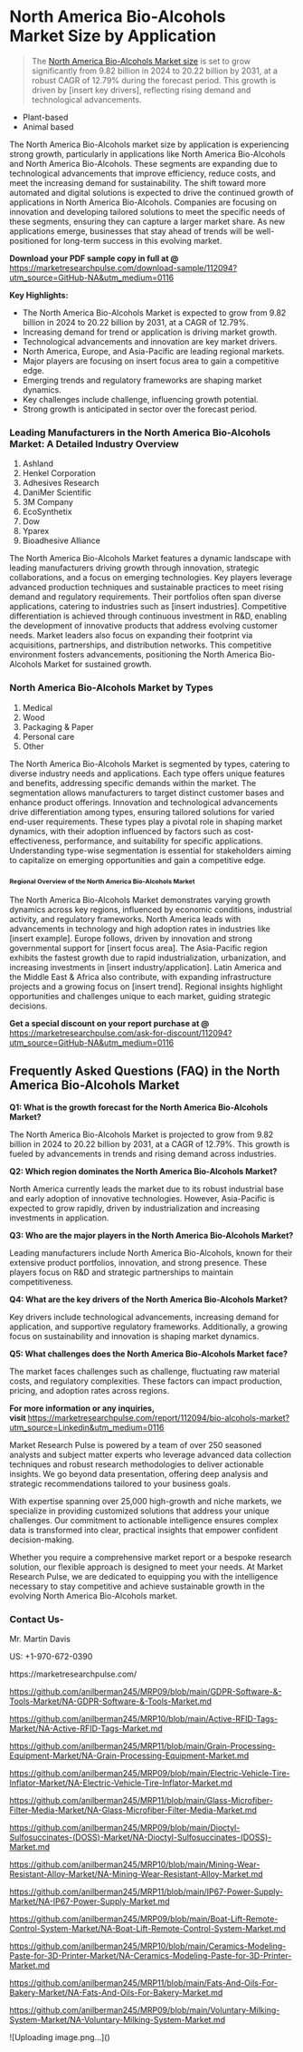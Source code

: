<h1>North America Bio-Alcohols Market&nbsp;Size by Application</h1><blockquote><p>The <a href="https://marketresearchpulse.com/download-sample/112094?utm_source=GitHub-NA&amp;utm_medium=0116">North America Bio-Alcohols Market size</a> is set to grow significantly from 9.82 billion in 2024 to 20.22 billion by 2031, at a robust CAGR of 12.79% during the forecast period. This growth is driven by [insert key drivers], reflecting rising demand and technological advancements.</p></blockquote><ul><li>Plant-based <li> Animal based</li></ul><p>The North America Bio-Alcohols market size by application is experiencing strong growth, particularly in applications like North America Bio-Alcohols and North America Bio-Alcohols. These segments are expanding due to technological advancements that improve efficiency, reduce costs, and meet the increasing demand for sustainability. The shift toward more automated and digital solutions is expected to drive the continued growth of applications in North America Bio-Alcohols. Companies are focusing on innovation and developing tailored solutions to meet the specific needs of these segments, ensuring they can capture a larger market share. As new applications emerge, businesses that stay ahead of trends will be well-positioned for long-term success in this evolving market.</p><p><strong>Download your PDF sample copy in full at @ </strong><a href="https://marketresearchpulse.com/download-sample/112094?utm_source=GitHub-NA&amp;utm_medium=0116">https://marketresearchpulse.com/download-sample/112094?utm_source=GitHub-NA&amp;utm_medium=0116</a></p><p><strong>Key Highlights: </strong></p><ul><li>The North America Bio-Alcohols Market is expected to grow from 9.82 billion in 2024 to 20.22 billion by 2031, at a CAGR of 12.79%.</li><li>Increasing demand for trend or application is driving market growth.</li><li>Technological advancements and innovation are key market drivers.</li><li>North America, Europe, and Asia-Pacific are leading regional markets.</li><li>Major players are focusing on insert focus area to gain a competitive edge.</li><li>Emerging trends and regulatory frameworks are shaping market dynamics.</li><li>Key challenges include challenge, influencing growth potential.</li><li>Strong growth is anticipated in sector over the forecast period.</li></ul><h3>Leading Manufacturers in the North America Bio-Alcohols Market: A Detailed Industry Overview</h3><ol><li>Ashland</li><li>Henkel Corporation</li><li>Adhesives Research</li><li>DaniMer Scientific</li><li>3M Company</li><li>EcoSynthetix</li><li>Dow</li><li>Yparex</li><li>Bioadhesive Alliance</li></ol><div class="flex max-w-full flex-col flex-grow"><div class="min-h-8 text-message flex w-full flex-col items-end gap-2 whitespace-normal break-words [.text-message+&amp;]:mt-5" dir="auto" data-message-author-role="assistant" data-message-id="fd8432e4-4910-450d-b182-61b7bfb0a01f" data-message-model-slug="gpt-4o"><div class="flex w-full flex-col gap-1 empty:hidden first:pt-[3px]"><div class="markdown prose w-full break-words dark:prose-invert light"><p>The North America Bio-Alcohols Market features a dynamic landscape with leading manufacturers driving growth through innovation, strategic collaborations, and a focus on emerging technologies. Key players leverage advanced production techniques and sustainable practices to meet rising demand and regulatory requirements. Their portfolios often span diverse applications, catering to industries such as [insert industries]. Competitive differentiation is achieved through continuous investment in R&amp;D, enabling the development of innovative products that address evolving customer needs. Market leaders also focus on expanding their footprint via acquisitions, partnerships, and distribution networks. This competitive environment fosters advancements, positioning the North America Bio-Alcohols Market for sustained growth.</p></div></div></div></div><h3>North America Bio-Alcohols Market by Types</h3><ol><li>Medical <li> Wood <li> Packaging & Paper <li> Personal care <li> Other</li></ol><div class="flex max-w-full flex-col flex-grow"><div class="min-h-8 text-message flex w-full flex-col items-end gap-2 whitespace-normal break-words [.text-message+&amp;]:mt-5" dir="auto" data-message-author-role="assistant" data-message-id="084470be-0bb7-4664-bddf-5156b4f41249" data-message-model-slug="gpt-4o-mini"><div class="flex w-full flex-col gap-1 empty:hidden first:pt-[3px]"><div class="markdown prose w-full break-words dark:prose-invert light"><p>The North America Bio-Alcohols Market is segmented by types, catering to diverse industry needs and applications. Each type offers unique features and benefits, addressing specific demands within the market. The segmentation allows manufacturers to target distinct customer bases and enhance product offerings. Innovation and technological advancements drive differentiation among types, ensuring tailored solutions for varied end-user requirements. These types play a pivotal role in shaping market dynamics, with their adoption influenced by factors such as cost-effectiveness, performance, and suitability for specific applications. Understanding type-wise segmentation is essential for stakeholders aiming to capitalize on emerging opportunities and gain a competitive edge.</p></div></div></div></div><h3><span style="font-size: 11px;">Regional Overview of the North America Bio-Alcohols Market</span></h3><div class="flex max-w-full flex-col flex-grow"><div class="min-h-8 text-message flex w-full flex-col items-end gap-2 whitespace-normal break-words [.text-message+&amp;]:mt-5" dir="auto" data-message-author-role="assistant" data-message-id="e9038762-ce64-4e30-91c9-9bd413514231" data-message-model-slug="gpt-4o-mini"><div class="flex w-full flex-col gap-1 empty:hidden first:pt-[3px]"><div class="markdown prose w-full break-words dark:prose-invert light"><p>The North America Bio-Alcohols Market demonstrates varying growth dynamics across key regions, influenced by economic conditions, industrial activity, and regulatory frameworks. North America leads with advancements in technology and high adoption rates in industries like [insert example]. Europe follows, driven by innovation and strong governmental support for [insert focus area]. The Asia-Pacific region exhibits the fastest growth due to rapid industrialization, urbanization, and increasing investments in [insert industry/application]. Latin America and the Middle East &amp; Africa also contribute, with expanding infrastructure projects and a growing focus on [insert trend]. Regional insights highlight opportunities and challenges unique to each market, guiding strategic decisions.</p></div></div></div></div><p><strong>Get a special discount on your report purchase at @ </strong><a href="https://marketresearchpulse.com/ask-for-discount/112094?utm_source=GitHub-NA&amp;utm_medium=0116">https://marketresearchpulse.com/ask-for-discount/112094?utm_source=GitHub-NA&amp;utm_medium=0116</a></p><h2>Frequently Asked Questions (FAQ) in the North America Bio-Alcohols Market</h2><p><strong>Q1: What is the growth forecast for the North America Bio-Alcohols Market?</strong></p><p>The North America Bio-Alcohols Market is projected to grow from 9.82 billion in 2024 to 20.22 billion by 2031, at a CAGR of 12.79%. This growth is fueled by advancements in trends and rising demand across industries.</p><p><strong>Q2: Which region dominates the North America Bio-Alcohols Market?</strong></p><p>North America currently leads the market due to its robust industrial base and early adoption of innovative technologies. However, Asia-Pacific is expected to grow rapidly, driven by industrialization and increasing investments in application.</p><p><strong>Q3: Who are the major players in the North America Bio-Alcohols Market?</strong></p><p>Leading manufacturers include North America Bio-Alcohols, known for their extensive product portfolios, innovation, and strong presence. These players focus on R&amp;D and strategic partnerships to maintain competitiveness.</p><p><strong>Q4: What are the key drivers of the North America Bio-Alcohols Market?</strong></p><p>Key drivers include technological advancements, increasing demand for application, and supportive regulatory frameworks. Additionally, a growing focus on sustainability and innovation is shaping market dynamics.</p><p><strong>Q5: What challenges does the North America Bio-Alcohols Market face?</strong></p><p>The market faces challenges such as challenge, fluctuating raw material costs, and regulatory complexities. These factors can impact production, pricing, and adoption rates across regions.</p><p><strong>For more information or any inquiries, visit&nbsp;</strong><a href="https://marketresearchpulse.com/report/112094/bio-alcohols-market?utm_source=Linkedin&utm_medium=0116">https://marketresearchpulse.com/report/112094/bio-alcohols-market?utm_source=Linkedin&utm_medium=0116</a></p><p>Market Research Pulse is powered by a team of over 250 seasoned analysts and subject matter experts who leverage advanced data collection techniques and robust research methodologies to deliver actionable insights. We go beyond data presentation, offering deep analysis and strategic recommendations tailored to your business goals.</p><p>With expertise spanning over 25,000 high-growth and niche markets, we specialize in providing customized solutions that address your unique challenges. Our commitment to actionable intelligence ensures complex data is transformed into clear, practical insights that empower confident decision-making.</p><p>Whether you require a comprehensive market report or a bespoke research solution, our flexible approach is designed to meet your needs. At Market Research Pulse, we are dedicated to equipping you with the intelligence necessary to stay competitive and achieve sustainable growth in the evolving North America Bio-Alcohols market.</p><h3><strong>Contact Us-</strong></h3><p>Mr. Martin Davis</p><p>US: +1-970-672-0390</p><p>https://marketresearchpulse.com/</p><p><a href="https://github.com/anilberman245/MRP09/blob/main/GDPR-Software-&-Tools-Market/NA-GDPR-Software-&-Tools-Market.md">https://github.com/anilberman245/MRP09/blob/main/GDPR-Software-&-Tools-Market/NA-GDPR-Software-&-Tools-Market.md</a></p><p><a href="https://github.com/anilberman245/MRP10/blob/main/Active-RFID-Tags-Market/NA-Active-RFID-Tags-Market.md">https://github.com/anilberman245/MRP10/blob/main/Active-RFID-Tags-Market/NA-Active-RFID-Tags-Market.md</a></p><p><a href="https://github.com/anilberman245/MRP11/blob/main/Grain-Processing-Equipment-Market/NA-Grain-Processing-Equipment-Market.md">https://github.com/anilberman245/MRP11/blob/main/Grain-Processing-Equipment-Market/NA-Grain-Processing-Equipment-Market.md</a></p><p><a href="https://github.com/anilberman245/MRP09/blob/main/Electric-Vehicle-Tire-Inflator-Market/NA-Electric-Vehicle-Tire-Inflator-Market.md">https://github.com/anilberman245/MRP09/blob/main/Electric-Vehicle-Tire-Inflator-Market/NA-Electric-Vehicle-Tire-Inflator-Market.md</a></p><p><a href="https://github.com/anilberman245/MRP11/blob/main/Glass-Microfiber-Filter-Media-Market/NA-Glass-Microfiber-Filter-Media-Market.md">https://github.com/anilberman245/MRP11/blob/main/Glass-Microfiber-Filter-Media-Market/NA-Glass-Microfiber-Filter-Media-Market.md</a></p><p><a href="https://github.com/anilberman245/MRP09/blob/main/Dioctyl-Sulfosuccinates-(DOSS)-Market/NA-Dioctyl-Sulfosuccinates-(DOSS)-Market.md">https://github.com/anilberman245/MRP09/blob/main/Dioctyl-Sulfosuccinates-(DOSS)-Market/NA-Dioctyl-Sulfosuccinates-(DOSS)-Market.md</a></p><p><a href="https://github.com/anilberman245/MRP10/blob/main/Mining-Wear-Resistant-Alloy-Market/NA-Mining-Wear-Resistant-Alloy-Market.md">https://github.com/anilberman245/MRP10/blob/main/Mining-Wear-Resistant-Alloy-Market/NA-Mining-Wear-Resistant-Alloy-Market.md</a></p><p><a href="https://github.com/anilberman245/MRP11/blob/main/IP67-Power-Supply-Market/NA-IP67-Power-Supply-Market.md">https://github.com/anilberman245/MRP11/blob/main/IP67-Power-Supply-Market/NA-IP67-Power-Supply-Market.md</a></p><p><a href="https://github.com/anilberman245/MRP09/blob/main/Boat-Lift-Remote-Control-System-Market/NA-Boat-Lift-Remote-Control-System-Market.md">https://github.com/anilberman245/MRP09/blob/main/Boat-Lift-Remote-Control-System-Market/NA-Boat-Lift-Remote-Control-System-Market.md</a></p><p><a href="https://github.com/anilberman245/MRP10/blob/main/Ceramics-Modeling-Paste-for-3D-Printer-Market/NA-Ceramics-Modeling-Paste-for-3D-Printer-Market.md">https://github.com/anilberman245/MRP10/blob/main/Ceramics-Modeling-Paste-for-3D-Printer-Market/NA-Ceramics-Modeling-Paste-for-3D-Printer-Market.md</a></p><p><a href="https://github.com/anilberman245/MRP11/blob/main/Fats-And-Oils-For-Bakery-Market/NA-Fats-And-Oils-For-Bakery-Market.md">https://github.com/anilberman245/MRP11/blob/main/Fats-And-Oils-For-Bakery-Market/NA-Fats-And-Oils-For-Bakery-Market.md</a></p><p><a href="https://github.com/anilberman245/MRP09/blob/main/Voluntary-Milking-System-Market/NA-Voluntary-Milking-System-Market.md">https://github.com/anilberman245/MRP09/blob/main/Voluntary-Milking-System-Market/NA-Voluntary-Milking-System-Market.md</a></p>
![Uploading image.png…]()
